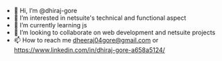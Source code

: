 - 👋 Hi, I’m @dhiraj-gore
- 👀 I’m interested in netsuite's technical and functional aspect
- 🌱 I’m currently learning js
- 💞️ I’m looking to collaborate on web development and netsuite projects
- 📫 How to reach me dheeraj04gore@gmail.com or https://www.linkedin.com/in/dhiraj-gore-a658a5124/

<!---
dhiraj-gore/dhiraj-gore is a ✨ special ✨ repository because its `README.md` (this file) appears on your GitHub profile.
You can click the Preview link to take a look at your changes.
--->
